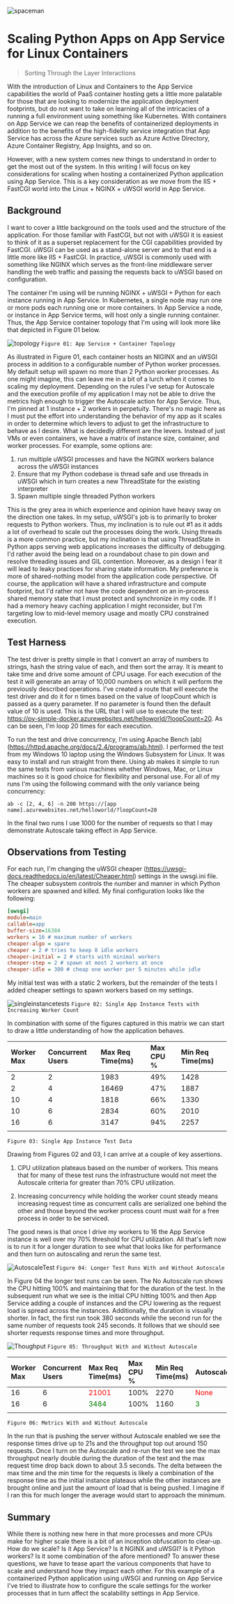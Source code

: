 ![spaceman](https://raw.githubusercontent.com/jofultz/AppServiceContainerOptimization/master/images/spaceman-logo-114x114.png)

# Scaling Python Apps on App Service for Linux Containers 
> Sorting Through the Layer Interactions

With the introduction of Linux and Containers to the App Service capabilities the world of PaaS container hosting gets a little more palatable for those that are looking to modernize the application deployment footprints, but do not want to take on learning all of the intricacies of a running a full environment using something like Kubernetes.  With containers on App Service we can reap the benefits of containerized deployments in addition to the benefits of the high-fidelity service integration that App Service has across the Azure services such as Azure Active Directory, Azure Container Registry, App Insights, and so on.
 
However, with a new system comes new things to understand in order to get the most out of the system.  In this writing I will focus on key considerations for scaling when hosting a containerized Python application using App Service.  This is a key consideration as we move from the IIS + FastCGI world into the Linux + NGINX + uWSGI world in App Service.  

## Background

I want to cover a little background on the tools used and the structure of the application.  For those familiar with FastCGI, but not with uWSGI it is easiest to think of it as a superset replacement for the CGI capabilities provided by FastCGI.  uWSGI can be used as a stand-alone server and to that end is a little more like IIS + FastCGI.  In practice, uWSGI is commonly used with something like NGINX which serves as the front-line middleware server handling the web traffic and passing the requests back to uWSGI based on configuration.  
 
The container I'm using will be running NGINX + uWSGI + Python for each instance running in App Service.  In Kubernetes, a single node may run one or more pods each running one or more containers.  In App Service a node, or instance in App Service terms, will host only a single running container.  Thus, the App Service container topology that I'm using will look more like that depicted in Figure 01 below.

![topology](https://raw.githubusercontent.com/jofultz/AppServiceContainerOptimization/master/images/AppServiceContainerTopology.png)
`Figure 01: App Service + Container Topology`

As illustrated in Figure 01, each container hosts an NIGINX and an uWSGI process in addition to a configurable number of Python worker processes.  My default setup will spawn no more than 2 Python worker processes.  As one might imagine, this can leave me in a bit of a lurch when it comes to scaling my deployment.  Depending on the rules I've setup for Autoscale and the execution profile of my application I may not be able to drive the metrics high enough to trigger the Autoscale action for App Service.  Thus, I'm pinned at 1 instance + 2 workers in perpetuity.  There's no magic here as I must put the effort into understanding the behavior of my app as it scales in order to determine which levers to adjust to get the infrastructure to behave as I desire.  What is decidedly different are the levers.  Instead of just VMs or even containers, we have a matrix of instance size, container, and worker processes.  For example, some options are:
1.	run multiple uWSGI processes and have the NGINX workers balance across the uWSGI instances
2.	Ensure that my Python codebase is thread safe and use threads in uWSGI which in turn creates a new ThreadState for the existing interpreter
3.	Spawn multiple single threaded Python workers
 
This is the grey area in which experience and opinion have heavy sway on the direction one takes.  In my setup, uWSGI's job is to primarily to broker requests to Python workers.  Thus, my inclination is to rule out #1 as it adds a lot of overhead to scale out the processes doing the work.  Using threads is a more common practice, but my inclination is that using ThreadState in Python apps serving web applications increases the difficulty of debugging.  I'd rather avoid the being lead on a roundabout chase to pin down and resolve threading issues and GIL contention.  Moreover, as a design I fear it will lead to leaky practices for sharing state information.  My preference is more of shared-nothing model from the application code perspective.  Of course, the application will have a shared infrastructure and compute footprint, but I'd rather not have the code dependent on an in-process shared memory state that I must protect and synchronize in my code.  If I had a memory heavy caching application I might reconsider, but I'm targeting low to mid-level memory usage and mostly CPU constrained execution.

## Test Harness

The test driver is pretty simple in that I convert an array of numbers to strings, hash the string value of each, and then sort the array.  It is meant to take time and drive some amount of CPU usage.  For each execution of the test it will generate an array of 10,000 numbers on which it will perform the previously described operations.  I've created a route that will execute the test driver and do it for n times based on the value of loopCount which is passed as a query parameter.  If no parameter is found then the default value of 10 is used.  This is the URL that I will use to execute the test: https://py-simple-docker.azurewebsites.net/helloworld/?loopCount=20.  As can be seen, I'm loop 20 times for each execution.
 
To run the test and drive concurrency, I'm using Apache Bench (ab) (https://httpd.apache.org/docs/2.4/programs/ab.html).  I performed the test from my Windows 10 laptop using the Windows Subsystem for Linux.  It was easy to install and run straight from there.  Using  ab makes it simple to run the same tests from various machines whether Windows, Mac, or Linux machines so it is good choice for flexibility and personal use.  For all of my runs I'm using the following command with the only variance being concurrency:

```shell
ab -c [2, 4, 6] -n 200 https://[app name].azurewebsites.net/helloworld/?loopCount=20
```

In the final two runs I use 1000 for the number of requests so that I may demonstrate Autoscale taking effect in App Service.

## Observations from Testing

For each run, I'm changing the uWSGI cheaper (https://uwsgi-docs.readthedocs.io/en/latest/Cheaper.html) settings in the uwsgi.ini file.  The cheaper subsystem controls the number and manner in which Python workers are spawned and killed.  My final configuration looks like the following:
```ini
[uwsgi]
module=main
callable=app
buffer-size=16384
workers = 16 # maximum number of workers
cheaper-algo = spare
cheaper = 2 # tries to keep 8 idle workers
cheaper-initial = 2 # starts with minimal workers
cheaper-step = 2 # spawn at most 2 workers at once
cheaper-idle = 300 # cheap one worker per 5 minutes while idle

```
My initial test was with a static 2 workers, but the remainder of the tests I added cheaper settings to spawn workers based on my settings.

![singleinstancetests](https://raw.githubusercontent.com/jofultz/AppServiceContainerOptimization/master/images/SingleAppTestIncreasingWorkerCount.png)
`Figure 02: Single App Instance Tests with Increasing Worker Count`

In combination with some of the figures captured in this matrix we can start to draw a little understanding of how the application behaves.

|Worker Max|Concurrent Users|Max Req Time(ms)|Max CPU %|Min Req Time(ms)|
| :--- | :--- | :--- | :--- | :--- |
|2|	2|	1983|	49%|	1428|
|2|	4|	16469| 	47%|1887|
|10|	4|	1818| 	66%|	1330|
|10|	6|	2834| 	60%|	2010|
|16|	6|	3147|	94%|	2257|
||||||
`Figure 03: Single App Instance Test Data`

Drawing from Figures 02 and 03, I can arrive at a couple of key assertions.
 
1.	CPU utilization plateaus based on the number of workers.  This means that for many of these test runs the infrastructure would not meet the Autoscale criteria for greater than 70% CPU utilization.
 
2.	Increasing concurrency while holding the worker count steady means increasing request time as concurrent calls are serialized one behind the other and those beyond the worker process count must wait for a free process in order to be serviced.
 
The good news is that once I drive my workers to 16 the App Service instance is well over my 70% threshold for CPU utilization.  All that's left now is to run it for a longer duration to see what that looks like for performance and then turn on autoscaling and rerun the same test.  

![AutoscaleTest](https://raw.githubusercontent.com/jofultz/AppServiceContainerOptimization/master/images/LongerTestRunsWithAndWithoutAutoscale.png)
`Figure 04: Longer Test Runs With and Without Autoscale`

In Figure 04 the longer test runs can be seen.  The No Autoscale run shows the CPU hitting 100% and maintaining that for the duration of the test.  In the subsequent run what we see is the initial CPU hitting 100% and then App Service adding a couple of instances and the CPU lowering as the request load is spread across the instances.  Additionally, the duration is visually shorter.  In fact, the first run took 380 seconds while the second run for the same number of requests took 245 seconds.  It follows that we should see shorter requests response times and more throughput.

![Thoughput](https://raw.githubusercontent.com/jofultz/AppServiceContainerOptimization/master/images/ThroughputWithAndWithoutAutoscale.png)
`Figure 05: Throughput With and Without Autoscale`

|Worker Max|Concurrent Users|Max Req Time(ms)|Max CPU %|Min Req Time(ms)| Autoscale |
| :--- | :--- | :--- | :--- | :--- | :--- |
| 16 |	6|	<font color="red">21001</font> |	100% | 2270 |<font color="red"> None</font> |
| 16 |	6|	<font color="green">3484</font>  | 100% | 1160 |<font color="green"> 3 </font>   |
||||||
`Figure 06: Metrics With and Without Autoscale`

In the run that is pushing the server without Autoscale enabled we see the response times drive up to 21s and the throughput top out around 150 requests.  Once I turn on the Autoscale and re-run the test we see the max throughput nearly double during the duration of the test and the max request time drop back down to about 3.5 seconds.  The delta between the max time and the min time for the requests is likely a combination of the response time as the initial instance plateaus while the other instances are brought online and just the amount of load that is being pushed.  I imagine if I ran this for much longer the average would start to approach the minimum.

## Summary

While there is nothing new here in that more processes and more CPUs make for higher scale there is a bit of an inception obfuscation to clear-up.  How do we scale?  Is it App Service?  Is it NGINX and uWSGI?  Is it Python workers?  Is it some combination of the afore mentioned?  To answer these questions, we have to tease apart the various components that have to scale and understand how they impact each other.  For this example of a containerized Python application using uWSGI and running on App Service I've tried to illustrate how to configure the scale settings for the worker processes that in turn affect the scalability settings in App Service.  

